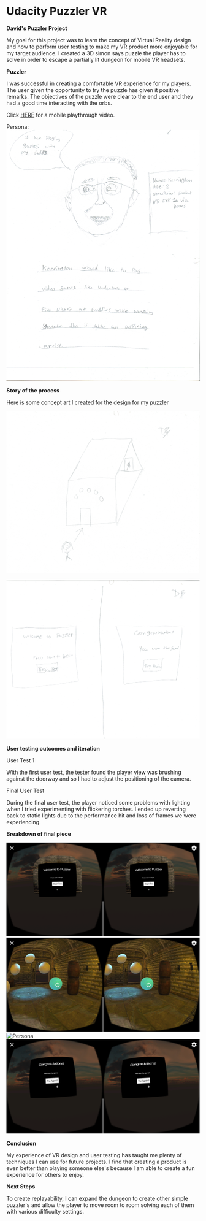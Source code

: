 # Udacity Puzzler VR
**David's Puzzler Project**

My goal for this project was to learn the concept of Virtual Reality design and how to perform user testing to make my VR product more enjoyable for my target audience. I created a 3D simon says puzzle the player has to solve in order to escape a partially lit dungeon for mobile VR headsets.



**Puzzler**

I was successful in creating a comfortable VR experience for my players. The user given the opportunity to try the puzzle has given it positive remarks. The objectives of the puzzle were clear to the end user and they had a good time interacting with the orbs. 

Click [HERE](https://youtu.be/nOCuFyaqBsw) for a mobile playthrough video.


Persona:
![Persona](Documentation/Persona.png)



**Story of the process**

Here is some concept art I created for the design for my puzzler


![Initial Sketch](Documentation/Initial_Sketch.png)

![UI Sketch](Documentation/UI_Sketch.png)



**User testing outcomes and iteration**

User Test 1

With the first user test, the tester found the player view was brushing against the doorway and so I had to adjust the positioning of the camera.

Final User Test

During the final user test, the player noticed some problems with lighting when I tried experimenting with flickering torches. I ended up reverting back to static lights due to the performance hit and loss of frames we were experiencing.


**Breakdown of final piece**

![Persona](Documentation/Final/Screenshot_20170611-113555.png)
![Persona](Documentation/Final/Screenshot_20170611-113632.png)
![Persona](Documentation/Final/Screenshot_20170611-113702.png)
![Persona](Documentation/Final/Screenshot_20170611-113734.png)


**Conclusion**

My experience of VR design and user testing has taught me plenty of techniques I can use for future projects. I find that creating a product is even better than playing someone else's because I am able to create a fun experience for others to enjoy.


**Next Steps**

To create replayability, I can expand the dungeon to create other simple puzzler's and allow the player to move room to room solving each of them with various difficulty settings.
